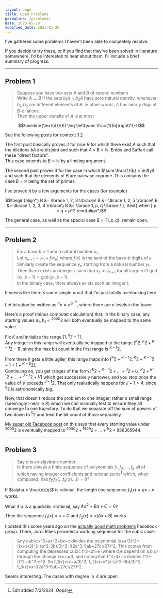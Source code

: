 ```yaml
---
layout: page
title: Open Problems
permalink: /problems/
date: 2023-05-28
modified_date: 2023-05-29
---
```


I've gathered some problems I haven't been able to completely resolve.  

If you decide to try these, or if you find that they've been solved in literature somewhere, I'd be interested to hear about them. I'll include a brief summary of progress.

---

## Problem 1

> Suppose you have two sets $A$ and $B$ of natural numbers.  
> Write $A \perp B$ if the sets $b_1 A \cap b_2 A$ have zero natural density, whenever $b_1, b_2$ are different elements of $B$. In other words, $A$ has nearly disjoint $B$-dilations.  
> Then the upper density of $A$ is at most
> 
$$\overline{\text{d}}(A) \leq \left(\sum \frac{1}{b}\right)^{-1}$$

See the following posts for context: [1](/blog/2023/04/13/density-gcds.html) [2](/blog/2023/04/18/dilations-primes.html)

The first post basically proves it for nice $B$ for which there exist $A$ such that the dilations $bA$ are disjoint and such that $A \times B = \mathbb N$. Erdős and Saffari call these "direct factors".  
This case extends to $B = \mathbb N$ by a limiting argument.

The second post proves it for the case in which $\sum \frac{1}{b} = \infty$ and such that the elements of $B$ are pairwise coprime. This contains the case $B = \mathbb P$ being the set of primes.

I've proved it by a few arguments for the cases (for example)

$$\begin{align*}
B &= \lbrace 1, 2, 3 \rbrace\\
B &= \lbrace 1, 2, 5 \rbrace\\
B &= \lbrace 1, 2, 3, 4 \rbrace\\
B &= \lbrace 1, p, q \rbrace \,\, \text{ when } p < q < p^2
\end{align*}$$

The general case, as well as the special case $B = \lbrace 1, p, q \rbrace$, remain open.

---

## Problem 2

> Fix a base $b > 1$ and a natural number $x_1$.  
> Let $x_{n+1} = x_n + f(x_n)$ where $f(x)$ is the sum of the base-$b$ digits of $x$.  
> Similarly create the sequence $y_n$ starting from a natural number $y_1$.  
> Then there exists an integer $i$ such that $x_n = y_{n+i}$ for all large $n$ iff $\gcd(x_1, b-1) = \gcd(y_1, b-1)$.  
> In the binary case, there always exists such an integer $i$.

It seems like there's some simple proof that I'm just totally overlooking here.

Let tetration be written as ${^{n}a} = a^{a^{\ldots^a}}$, where there are $n$ levels in the tower.

Here's a proof (minus computer calculation) that, in the binary case, any starting values $a_1, b_1 < {^{2000}}{2}$ will both eventually be mapped to the same value.

Fix $K$ and initialize the range $\lbrack 1, {^{K}2} - 1 \rbrack$.  
Any integer in this range will eventually be mapped to the range $\lbrack {^{K}2}, {^{K}2} + {^{K-1}2} - 1 \rbrack$, since the max bit count in the first range is ${^{K-1}2}$.

From there it gets a little uglier, this range maps into $\lbrack {^{K}2} + {^{K-1}2}, {^{K}2} + {^{K-1}2} - 1 + 1 + {^{K-2}2} \rbrack$.  
Continuing on, you get ranges of the form $\lbrack {^{K}2} + {^{K-1}2} + \ldots + {^{J}2} + U, {^{K}2} + {^{K-1}2} + \ldots + {^{J-1}2} + V \rbrack$ which get successively narrower, and you stop once the value of $V$ exceeds ${^{J-1}2}$. That only realistically happens for $J-1 \leq 4$, since ${^{5}2}$ is astronomically big.

Now, that doesn't reduce the problem to one integer, rather a small range (seemingly linear in $K$) which we can manually test to ensure they all converge to one trajectory. To do that we separate off the sum of powers of two down to ${^{5}2}$ and treat the bit count of those separately.

My [super old Facebook post](https://www.facebook.com/groups/1923323131245618/posts/2139500409627888/) on this says that every starting value under ${^{2000}2}$ is eventually mapped to ${^{2000}2} + {^{1999}2} + \ldots + {^{5}2} + 838365944$.

---

## Problem 3

> Say $\alpha$ is an algebraic number.  
> Is there always a finite sequence of polynomials $f_1, f_2, \ldots, f_k$ all of which having integer coefficients and rational zeros[^1] which, when composed, has $f_1(f_2(\ldots f_k(\alpha) \ldots)) = 0$?

If $\alpha = \frac{p}{q}$ is rational, the length one sequence $f_1(x) = qx - p$ works.

What if $\alpha$ is a quadratic irrational, say $A \alpha^2 + B \alpha + C = 0$?

Then the sequence $f_1(x) = x+C$ and $f_2(x) = x(Ax+B)$ works.  

I posted this some years ago on the [actually good math problems](https://www.facebook.com/groups/1923323131245618/posts/2765082573736332/) Facebook group. There, Jordi Ribes provided a working sequence for the cubic case:

> Any cubic x^3+ax^2+bx+c divides the polynomial (x+a/3)^2*((x+a/3)^2-(a^2-3b)/3)^2-((2a^3-9ab+27c)/27)^2. This comes from computing the depressed cubic t^3+dt+e (where d,e depend on a,b,c) through the change t=x+a/3, and noting that t^3+dx+e divides t^2*(t^2+d)^2-e^2. So f_1(x)=(x+a/3)^2, f_2(x)=x*(x-(a^2-3b)/3)^2, f_3(x)=x-((2a^3-9ab+27c)/27)^2.

Seems interesting. The cases with degree $\geq 4$ are open.

[^1]: Edit added 7/3/2024. Oops!